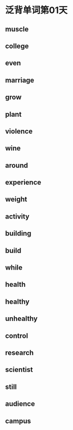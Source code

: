 # 泛背单词第01天

## muscle

## college

## even

## marriage

## grow

## plant

## violence

## wine

## around

## experience

## weight

## activity

## building

## build

## while

## health

## healthy

## unhealthy

## control

## research

## scientist

## still

## audience

## campus



